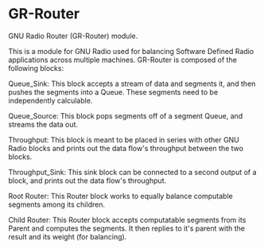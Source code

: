GR-Router
=========

GNU Radio Router (GR-Router) module.

This is a module for GNU Radio used for balancing Software Defined Radio applications across multiple machines. GR-Router is composed of the following blocks:

Queue_Sink: This block accepts a stream of data and segments it, and then pushes the segments into a Queue. These segments need to be independently calculable.

Queue_Source: This block pops segments off of a segment Queue, and streams the data out.

Throughput: This block is meant to be placed in series with other GNU Radio blocks and prints out the data flow's throughput between the two blocks.

Throughput_Sink: This sink block can be connected to a second output of a block, and prints out the data flow's throughput.

Root Router: This Router block works to equally balance computable segments among its children.

Child Router: This Router block accepts computatable segments from its Parent and computes the segments. It then replies to it's parent with the result and its weight (for balancing).
